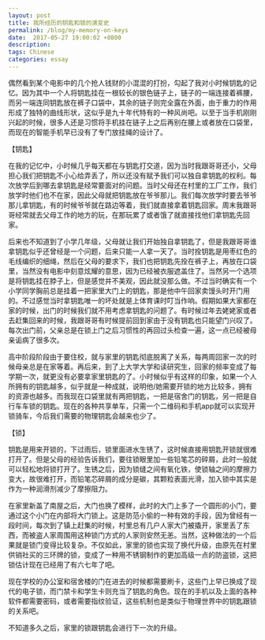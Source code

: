 ```yaml
---
layout: post
title: 我所经历的钥匙和锁的演变史
permalink: /blog/my-memory-on-keys
date:  2017-05-27 19:00:02 +0800
description: 
tags: Chinese
categories: essay 
---
```


偶然看到某个电影中的几个抢人钱财的小混混的打扮，勾起了我对小时候钥匙的记忆。因为其中一个人将钥匙挂在一根较长的银色链子上，链子的一端连接着裤腰，而另一端连同钥匙放在裤子口袋中，其余的链子则完全露在外面，由于重力的作用形成了独特的曲线形状，这似乎是九十年代特有的一种风尚吧。以至于当手机刚刚兴起的时候，很多人还是习惯将手机挂在链子上之后再别在腰上或者放在口袋里，而现在的智能手机早已没有了专门放挂绳的设计了。

【钥匙】

在我的记忆中，小时候几乎每天都在与钥匙打交道，因为当时我跟哥哥还小，父母担心我们把钥匙不小心给弄丢了，所以还没有赋予我们可以独自拿钥匙的权利。每次放学后到哪去拿钥匙是经常要面对的问题。当时父母还在村里的工厂工作，我们放学时他们也不在家，因此父母就把钥匙放在爷爷那儿。我们每次放学时要去爷爷那儿拿钥匙，有的时候爷爷就在路边等着，我们就直接拿着钥匙回家。周末我跟哥哥经常就去父母工作的地方的玩，在那玩累了或者饿了就直接找他们拿钥匙先回家。

后来也不知道到了小学几年级，父母就让我们开始独自拿钥匙了，但是我跟哥哥谁拿钥匙似乎还曾经是一个问题，后来只能一人拿一天了。当时拴钥匙是用枣红色的毛线编织的细绳，然后在父母的要求下，我们也把钥匙先拴在裤子上，再放在口袋里，当然没有电影中刻意炫耀的意思，因为已经被衣服遮盖住了。当然另一个选项是将钥匙挂在脖子上，但是感觉并不美观，因此就没那么做。不过当时确实有一个小学同学胸前总是挂着一把家里大门上的钥匙，那是他中午回家卖馒头时开门用的。不过感觉当时拿钥匙唯一的坏处就是上体育课时叮当作响。假期如果大家都在家的时候，出门的时候我们就不用考虑拿钥匙的问题了。有时候过年去姥姥家或者去赶集回来的时候，我跟哥哥有时候提前回到家由于没有钥匙也只能望门兴叹了。每次出门前，父亲总是在锁上门之后习惯性的再回过头检查一遍，这一点已经被母亲诟病了很多次。

高中阶段阶段由于要住校，就与家里的钥匙彻底脱离了关系，每两周回家一次的时候母亲总是在家等着。再后来，到了上大学大学和读研究生，回家的频率变成了每学期一次，就更没有必要拿家里钥匙的了。小时候似乎有这样的印象，如果一个人所拥有的钥匙越多，似乎就是一种成就，说明他/她需要开锁的地方比较多，拥有的资源也越多。而我现在口袋里就有两把钥匙，一把是宿舍门的钥匙，另一把是自行车车锁的钥匙。现在的各种共享单车，只需一个二维码和手机app就可以实现开锁骑车，今后我们需要的物理钥匙会越来也少了。

【锁】

钥匙是用来开锁的，下过雨后，锁里面进水生锈了，这时候直接用钥匙开锁就很难打开了。但是父母的经验告诉我们，要往锁眼里加一些铅笔芯的碎屑，此时一般就可以轻松地将锁打开了。生锈之后，因为锁缝之间有氧化铁，使锁轴之间的摩擦力变大，故很难打开，而铅笔芯碎屑的成分是碳，其颗粒表面光滑，加入锁中其实是作为一种润滑剂减少了摩擦阻力。

在家里新盖了南屋之后，大门也换了模样，此时的大门上多了一个圆形的小门，要通过这个小门在内部将大门锁上。这是防范小偷的一种有效的手段，因为曾经有一段时间，每次到了镇上赶集的时候，村里总有几户人家大门被撬开，家里丢了东西，而被盗人家周围用这种锁门方式的人家则安然无恙。当然，这种做法的一个后果就是锁门变得比较复杂。不仅如此，家里的锁也实现了换代升级，由原先在村里供销社买的三环牌的锁，变成了一种用不锈钢制作的更加高级一点的防盗锁，这把锁估计现在已经用了有六七年了吧。

现在学校的办公室和宿舍楼的门在进去的时候都需要刷卡，这些门上早已换成了现代的电子锁，而门禁卡和学生卡则充当了钥匙的角色。现在的手机以及上面的各种软件都需要密码，或者需要指纹验证，这些机制也是类似于物理世界中的钥匙跟锁的关系吧。

不知道多久之后，家里的锁跟钥匙会进行下一次的升级。

